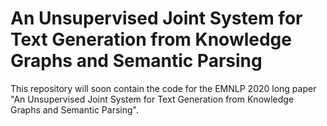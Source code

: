 # An Unsupervised Joint System for Text Generation from Knowledge Graphs and Semantic Parsing
This repository will soon contain the code for the EMNLP 2020 long paper "An Unsupervised Joint System for Text Generation from Knowledge Graphs and Semantic Parsing".
